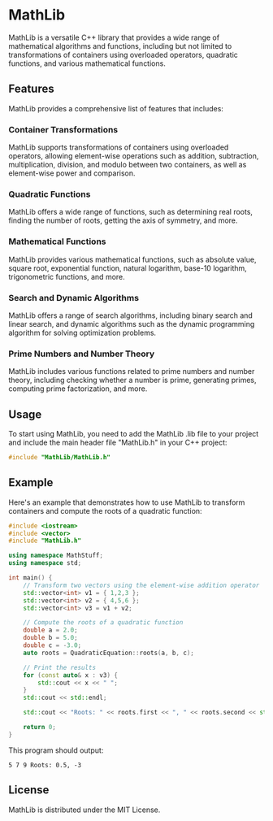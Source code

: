 # MathLib

MathLib is a versatile C++ library that provides a wide range of mathematical algorithms and functions, including but not limited to transformations of containers using overloaded operators, quadratic functions, and various mathematical functions.

## Features

MathLib provides a comprehensive list of features that includes:

### Container Transformations

MathLib supports transformations of containers using overloaded operators, allowing element-wise operations such as addition, subtraction, multiplication, division, and modulo between two containers, as well as element-wise power and comparison.

### Quadratic Functions

MathLib offers a wide range of functions, such as determining real roots, finding the number of roots, getting the axis of symmetry, and more.

### Mathematical Functions

MathLib provides various mathematical functions, such as absolute value, square root, exponential function, natural logarithm, base-10 logarithm, trigonometric functions, and more.

### Search and Dynamic Algorithms

MathLib offers a range of search algorithms, including binary search and linear search, and dynamic algorithms such as the dynamic programming algorithm for solving optimization problems.

### Prime Numbers and Number Theory

MathLib includes various functions related to prime numbers and number theory, including checking whether a number is prime, generating primes, computing prime factorization, and more.

## Usage

To start using MathLib, you need to add the MathLib .lib file to your project and include the main header file "MathLib.h" in your C++ project:

```CPP
#include "MathLib/MathLib.h" 
```

## Example

Here's an example that demonstrates how to use MathLib to transform containers and compute the roots of a quadratic function:


```CPP
#include <iostream>
#include <vector>
#include "MathLib.h"

using namespace MathStuff;
using namespace std;

int main() {
    // Transform two vectors using the element-wise addition operator
    std::vector<int> v1 = { 1,2,3 };
    std::vector<int> v2 = { 4,5,6 };
    std::vector<int> v3 = v1 + v2;

    // Compute the roots of a quadratic function
    double a = 2.0;
    double b = 5.0;
    double c = -3.0;
    auto roots = QuadraticEquation::roots(a, b, c);

    // Print the results
    for (const auto& x : v3) {
        std::cout << x << " ";
    }
    std::cout << std::endl;

    std::cout << "Roots: " << roots.first << ", " << roots.second << std::endl;

    return 0;
}
```

This program should output:

`5 7 9 Roots: 0.5, -3`

## License

MathLib is distributed under the MIT License.

